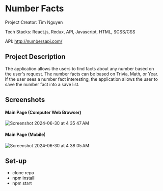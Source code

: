 # Number Facts

Project Creator: Tim Nguyen

Tech Stacks: React.js, Redux, API, Javascript, HTML, SCSS/CSS

API: http://numbersapi.com/

## Project Description

The application allows the users to find facts about any number based on the user's request.  The number facts can be based on Trivia, Math, or Year.  If the user sees a number fact interesting, the application allows the user to save the number fact into a save list.

## Screenshots

#### Main Page (Computer Web Browser)
![Screenshot 2024-06-30 at 4 35 47 AM](https://github.com/TimNguyen21/number-facts/assets/52939140/1ca7ec35-2f90-4a16-8358-de08b3ca4962)

#### Main Page (Mobile)
![Screenshot 2024-06-30 at 4 38 05 AM](https://github.com/TimNguyen21/number-facts/assets/52939140/562dddce-02a5-410e-89dd-3e9dace246e3)


## Set-up

* clone repo
* npm install
* npm start